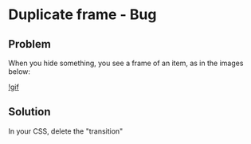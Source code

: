 # Duplicate frame - Bug



## Problem

When you hide something, you see a frame of an item, as in the images below:

 [!gif](https://github.com/Organize-Cloud-Labs/Service-Portal/blob/main/Documentation/images/Grava%C3%A7%C3%A3o%20de%20Tela%202020-12-09%20%C3%A0s%2017.18.25%20(1).gif)



## Solution

In your CSS, delete the "transition"
